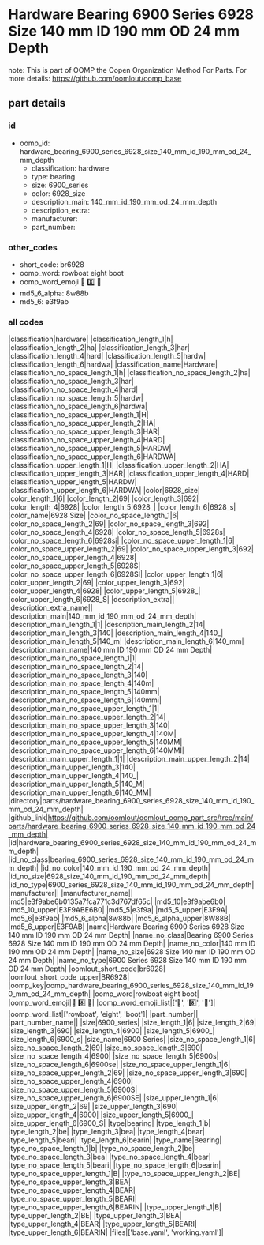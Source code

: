 # Hardware Bearing 6900 Series 6928 Size 140 mm ID 190 mm OD 24 mm Depth  

note: This is part of OOMP the Oopen Organization Method For Parts. For more details: https://github.com/oomlout/oomp_base

##  part details





### id
* oomp_id: hardware_bearing_6900_series_6928_size_140_mm_id_190_mm_od_24_mm_depth
  * classification: hardware
  * type: bearing
  * size: 6900_series
  * color: 6928_size
  * description_main: 140_mm_id_190_mm_od_24_mm_depth
  * description_extra: 
  * manufacturer: 
  * part_number: 

### other_codes
* short_code: br6928
* oomp_word: rowboat eight boot
* oomp_word_emoji :rowboat: :eight: :boot:
* md5_6_alpha: 8w88b
* md5_6: e3f9ab

### all codes 
|classification|hardware|
|classification_length_1|h|
|classification_length_2|ha|
|classification_length_3|har|
|classification_length_4|hard|
|classification_length_5|hardw|
|classification_length_6|hardwa|
|classification_name|Hardware|
|classification_no_space_length_1|h|
|classification_no_space_length_2|ha|
|classification_no_space_length_3|har|
|classification_no_space_length_4|hard|
|classification_no_space_length_5|hardw|
|classification_no_space_length_6|hardwa|
|classification_no_space_upper_length_1|H|
|classification_no_space_upper_length_2|HA|
|classification_no_space_upper_length_3|HAR|
|classification_no_space_upper_length_4|HARD|
|classification_no_space_upper_length_5|HARDW|
|classification_no_space_upper_length_6|HARDWA|
|classification_upper_length_1|H|
|classification_upper_length_2|HA|
|classification_upper_length_3|HAR|
|classification_upper_length_4|HARD|
|classification_upper_length_5|HARDW|
|classification_upper_length_6|HARDWA|
|color|6928_size|
|color_length_1|6|
|color_length_2|69|
|color_length_3|692|
|color_length_4|6928|
|color_length_5|6928_|
|color_length_6|6928_s|
|color_name|6928 Size|
|color_no_space_length_1|6|
|color_no_space_length_2|69|
|color_no_space_length_3|692|
|color_no_space_length_4|6928|
|color_no_space_length_5|6928s|
|color_no_space_length_6|6928si|
|color_no_space_upper_length_1|6|
|color_no_space_upper_length_2|69|
|color_no_space_upper_length_3|692|
|color_no_space_upper_length_4|6928|
|color_no_space_upper_length_5|6928S|
|color_no_space_upper_length_6|6928SI|
|color_upper_length_1|6|
|color_upper_length_2|69|
|color_upper_length_3|692|
|color_upper_length_4|6928|
|color_upper_length_5|6928_|
|color_upper_length_6|6928_S|
|description_extra||
|description_extra_name||
|description_main|140_mm_id_190_mm_od_24_mm_depth|
|description_main_length_1|1|
|description_main_length_2|14|
|description_main_length_3|140|
|description_main_length_4|140_|
|description_main_length_5|140_m|
|description_main_length_6|140_mm|
|description_main_name|140 mm ID 190 mm OD 24 mm Depth|
|description_main_no_space_length_1|1|
|description_main_no_space_length_2|14|
|description_main_no_space_length_3|140|
|description_main_no_space_length_4|140m|
|description_main_no_space_length_5|140mm|
|description_main_no_space_length_6|140mmi|
|description_main_no_space_upper_length_1|1|
|description_main_no_space_upper_length_2|14|
|description_main_no_space_upper_length_3|140|
|description_main_no_space_upper_length_4|140M|
|description_main_no_space_upper_length_5|140MM|
|description_main_no_space_upper_length_6|140MMI|
|description_main_upper_length_1|1|
|description_main_upper_length_2|14|
|description_main_upper_length_3|140|
|description_main_upper_length_4|140_|
|description_main_upper_length_5|140_M|
|description_main_upper_length_6|140_MM|
|directory|parts/hardware_bearing_6900_series_6928_size_140_mm_id_190_mm_od_24_mm_depth|
|github_link|https://github.com/oomlout/oomlout_oomp_part_src/tree/main/parts/hardware_bearing_6900_series_6928_size_140_mm_id_190_mm_od_24_mm_depth|
|id|hardware_bearing_6900_series_6928_size_140_mm_id_190_mm_od_24_mm_depth|
|id_no_class|bearing_6900_series_6928_size_140_mm_id_190_mm_od_24_mm_depth|
|id_no_color|140_mm_id_190_mm_od_24_mm_depth|
|id_no_size|6928_size_140_mm_id_190_mm_od_24_mm_depth|
|id_no_type|6900_series_6928_size_140_mm_id_190_mm_od_24_mm_depth|
|manufacturer||
|manufacturer_name||
|md5|e3f9abe6b0135a7fca771c3d767df65c|
|md5_10|e3f9abe6b0|
|md5_10_upper|E3F9ABE6B0|
|md5_5|e3f9a|
|md5_5_upper|E3F9A|
|md5_6|e3f9ab|
|md5_6_alpha|8w88b|
|md5_6_alpha_upper|8W88B|
|md5_6_upper|E3F9AB|
|name|Hardware Bearing 6900 Series 6928 Size 140 mm ID 190 mm OD 24 mm Depth|
|name_no_class|Bearing 6900 Series 6928 Size 140 mm ID 190 mm OD 24 mm Depth|
|name_no_color|140 mm ID 190 mm OD 24 mm Depth|
|name_no_size|6928 Size 140 mm ID 190 mm OD 24 mm Depth|
|name_no_type|6900 Series 6928 Size 140 mm ID 190 mm OD 24 mm Depth|
|oomlout_short_code|br6928|
|oomlout_short_code_upper|BR6928|
|oomp_key|oomp_hardware_bearing_6900_series_6928_size_140_mm_id_190_mm_od_24_mm_depth|
|oomp_word|rowboat eight boot|
|oomp_word_emoji|:rowboat: :eight: :boot:|
|oomp_word_emoji_list|[':rowboat:', ':eight:', ':boot:']|
|oomp_word_list|['rowboat', 'eight', 'boot']|
|part_number||
|part_number_name||
|size|6900_series|
|size_length_1|6|
|size_length_2|69|
|size_length_3|690|
|size_length_4|6900|
|size_length_5|6900_|
|size_length_6|6900_s|
|size_name|6900 Series|
|size_no_space_length_1|6|
|size_no_space_length_2|69|
|size_no_space_length_3|690|
|size_no_space_length_4|6900|
|size_no_space_length_5|6900s|
|size_no_space_length_6|6900se|
|size_no_space_upper_length_1|6|
|size_no_space_upper_length_2|69|
|size_no_space_upper_length_3|690|
|size_no_space_upper_length_4|6900|
|size_no_space_upper_length_5|6900S|
|size_no_space_upper_length_6|6900SE|
|size_upper_length_1|6|
|size_upper_length_2|69|
|size_upper_length_3|690|
|size_upper_length_4|6900|
|size_upper_length_5|6900_|
|size_upper_length_6|6900_S|
|type|bearing|
|type_length_1|b|
|type_length_2|be|
|type_length_3|bea|
|type_length_4|bear|
|type_length_5|beari|
|type_length_6|bearin|
|type_name|Bearing|
|type_no_space_length_1|b|
|type_no_space_length_2|be|
|type_no_space_length_3|bea|
|type_no_space_length_4|bear|
|type_no_space_length_5|beari|
|type_no_space_length_6|bearin|
|type_no_space_upper_length_1|B|
|type_no_space_upper_length_2|BE|
|type_no_space_upper_length_3|BEA|
|type_no_space_upper_length_4|BEAR|
|type_no_space_upper_length_5|BEARI|
|type_no_space_upper_length_6|BEARIN|
|type_upper_length_1|B|
|type_upper_length_2|BE|
|type_upper_length_3|BEA|
|type_upper_length_4|BEAR|
|type_upper_length_5|BEARI|
|type_upper_length_6|BEARIN|
|files|['base.yaml', 'working.yaml']|
